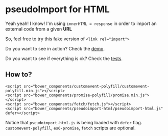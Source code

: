 # pseudoImport for HTML

Yeah yeah! I know! I'm using ```innerHTML = response``` in order to import an external code from a given __URL__

So, feel free to try this fake version of ```<link rel="import">```

Do you want to see in action? Check the [demo](http://pseudoimport-html.m3c.space/demo).

Do you want to see if everything is ok? Check the [tests](http://pseudoimport-html.m3c.space/test).


## How to?
```
<script src="bower_components/customevent-polyfill/customevent-polyfill.min.js"></script>
<script src="bower_components/promise-polyfill/promise.min.js"></script>
<script src="bower_components/fetch/fetch.js"></script>
<script src="bower_components/pseudoimport-html/pseudoimport-html.js" defer></script>
```

Notice that ```pseudoimport-html.js``` is being loaded with ```defer``` flag.
```customevent-polyfill```, ```es6-promise```, ```fetch``` scripts are optional.
